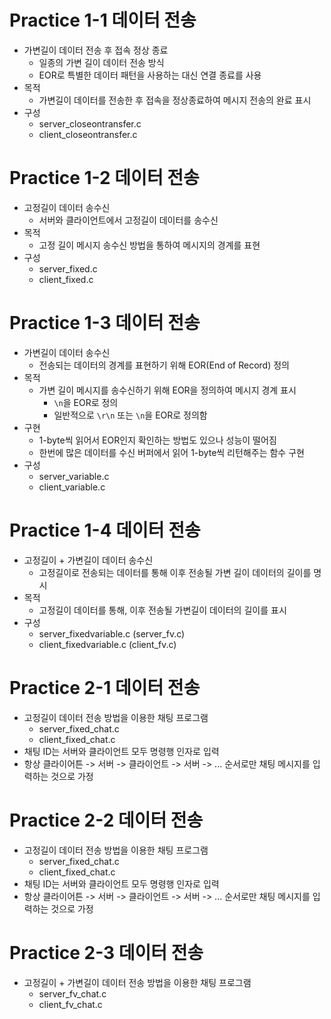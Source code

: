 # Practice 1-1 데이터 전송

- 가변길이 데이터 전송 후 접속 정상 종료
  - 일종의 가변 길이 데이터 전송 방식
  - EOR로 특별한 데이터 패턴을 사용하는 대신 연결 종료를 사용
- 목적
  - 가변길이 데이터를 전송한 후 접속을 정상종료하여 메시지 전송의 완료 표시
- 구성
  - server_closeontransfer.c
  - client_closeontransfer.c

# Practice 1-2 데이터 전송

- 고정길이 데이터 송수신
  - 서버와 클라이언트에서 고정길이 데이터를 송수신
- 목적
  - 고정 길이 메시지 송수신 방법을 통하여 메시지의 경계를 표현
- 구성
  - server_fixed.c
  - client_fixed.c
 
# Practice 1-3 데이터 전송

- 가변길이 데이터 송수신
  - 전송되는 데이터의 경계를 표현하기 위해 EOR(End of Record) 정의
- 목적
  - 가변 길이 메시지를 송수신하기 위해 EOR을 정의하여 메시지 경계 표시
    - `\n`을 EOR로 정의
    - 일반적으로 `\r\n` 또는 `\n`을 EOR로 정의함
- 구현
  - 1-byte씩 읽어서 EOR인지 확인하는 방법도 있으나 성능이 떨어짐
  - 한번에 많은 데이터를 수신 버퍼에서 읽어 1-byte씩 리턴해주는 함수 구현
- 구성
  - server_variable.c
  - client_variable.c

# Practice 1-4 데이터 전송

- 고정길이 + 가변길이 데이터 송수신
  - 고정길이로 전송되는 데이터를 통해 이후 전송될 가변 길이 데이터의 길이를 명시
- 목적
  - 고정길이 데이터를 통해, 이후 전송될 가변길이 데이터의 길이를 표시
- 구성
  - server_fixedvariable.c (server_fv.c)
  - client_fixedvariable.c (client_fv.c)

# Practice 2-1 데이터 전송
- 고정길이 데이터 전송 방법을 이용한 채팅 프로그램
  - server_fixed_chat.c
  - client_fixed_chat.c
- 채팅 ID는 서버와 클라이언트 모두 명령행 인자로 입력
- 항상 클라이어튼 -> 서버 -> 클라이언트 -> 서버 -> ... 순서로만 채팅 메시지를 입력하는 것으로 가정

# Practice 2-2 데이터 전송
- 고정길이 데이터 전송 방법을 이용한 채팅 프로그램
  - server_fixed_chat.c
  - client_fixed_chat.c
- 채팅 ID는 서버와 클라이언트 모두 명령행 인자로 입력
- 항상 클라이어튼 -> 서버 -> 클라이언트 -> 서버 -> ... 순서로만 채팅 메시지를 입력하는 것으로 가정

# Practice 2-3 데이터 전송
- 고정길이 + 가변길이 데이터 전송 방법을 이용한 채팅 프로그램
  - server_fv_chat.c
  - client_fv_chat.c
